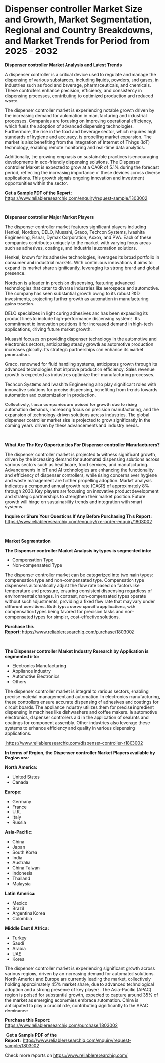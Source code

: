 <p><h1>Dispenser controller Market Size and Growth, Market Segmentation, Regional and Country Breakdowns, and Market Trends for Period from 2025 -  2032</h1></p><p><strong>Dispenser controller Market Analysis and Latest Trends</strong></p>
<p><p>A dispenser controller is a critical device used to regulate and manage the dispensing of various substances, including liquids, powders, and gases, in industries such as food and beverage, pharmaceuticals, and chemicals. These controllers enhance precision, efficiency, and consistency in dispensing processes, contributing to optimized production and reduced waste.</p><p>The dispenser controller market is experiencing notable growth driven by the increasing demand for automation in manufacturing and industrial processes. Companies are focusing on improving operational efficiency, which fuels the adoption of advanced dispensing technologies. Furthermore, the rise in the food and beverage sector, which requires high standards of hygiene and accuracy, is propelling market expansion. The market is also benefiting from the integration of Internet of Things (IoT) technology, enabling remote monitoring and real-time data analytics.</p><p>Additionally, the growing emphasis on sustainable practices is encouraging developments in eco-friendly dispensing solutions. The Dispenser controller Market is expected to grow at a CAGR of 5.1% during the forecast period, reflecting the increasing importance of these devices across diverse applications. This growth signals ongoing innovation and investment opportunities within the sector.</p></p>
<p><strong>Get a Sample PDF of the Report:&nbsp;</strong> <a href="https://www.reliableresearchiq.com/enquiry/request-sample/1803002?utm_campaign=3503&utm_medium=2&utm_source=Github&utm_content=ia&utm_term=10042025&utm_id=dispenser-controller">https://www.reliableresearchiq.com/enquiry/request-sample/1803002</a></p>
<p>&nbsp;</p>
<p><strong>Dispenser controller Major Market Players</strong></p>
<p><p>The dispenser controller market features significant players including Henkel, Nordson, DELO, Musashi, Graco, Techcon Systems, Iwashita Engineering, Fisnar, Dymax Corporation, Axxon, and PVA. Each of these companies contributes uniquely to the market, with varying focus areas such as adhesives, coatings, and industrial automation solutions.</p><p>Henkel, known for its adhesive technologies, leverages its broad portfolio in consumer and industrial markets. With continuous innovations, it aims to expand its market share significantly, leveraging its strong brand and global presence.</p><p>Nordson is a leader in precision dispensing, featuring advanced technologies that cater to diverse industries like aerospace and automotive. The company has seen substantial growth owing to its robust R&D investments, projecting further growth as automation in manufacturing gains traction.</p><p>DELO specializes in light curing adhesives and has been expanding its product lines to include high-performance dispensing systems. Its commitment to innovation positions it for increased demand in high-tech applications, driving future market growth.</p><p>Musashi focuses on providing dispenser technology in the automotive and electronics sectors, anticipating steady growth as automotive production increases globally. Its strategic partnerships can enhance its market penetration.</p><p>Graco, renowned for fluid handling systems, anticipates growth through its advanced technologies that improve production efficiency. Sales revenue growth is expected as industries optimize their manufacturing processes.</p><p>Techcon Systems and Iwashita Engineering also play significant roles with innovative solutions for precise dispensing, benefiting from trends towards automation and customization in production.</p><p>Collectively, these companies are poised for growth due to rising automation demands, increasing focus on precision manufacturing, and the expansion of technology-driven solutions across industries. The global dispenser controller market size is projected to grow significantly in the coming years, driven by these advancements and industry needs.</p></p>
<p>&nbsp;</p>
<p><strong>What Are The Key Opportunities For Dispenser controller Manufacturers?</strong></p>
<p><p>The dispenser controller market is projected to witness significant growth, driven by the increasing demand for automated dispensing solutions across various sectors such as healthcare, food services, and manufacturing. Advancements in IoT and AI technologies are enhancing the functionality and efficiency of dispenser controllers, while rising concerns over hygiene and waste management are further propelling adoption. Market analysis indicates a compound annual growth rate (CAGR) of approximately 8% through 2030. Key players are focusing on innovative product development and strategic partnerships to strengthen their market position. Future growth will hinge on sustainability trends and integration with smart systems.</p></p>
<p><strong>Inquire or Share Your Questions If Any Before Purchasing This Report:</strong> <a href="https://www.reliableresearchiq.com/enquiry/pre-order-enquiry/1803002?utm_campaign=3503&utm_medium=2&utm_source=Github&utm_content=ia&utm_term=10042025&utm_id=dispenser-controller">https://www.reliableresearchiq.com/enquiry/pre-order-enquiry/1803002</a></p>
<p>&nbsp;</p>
<p><strong>Market Segmentation</strong></p>
<p><strong>The Dispenser controller Market Analysis by types is segmented into:</strong></p>
<p><ul><li>Compensation Type</li><li>Non-compensated Type</li></ul></p>
<p><p>The dispenser controller market can be categorized into two main types: compensation type and non-compensated type. Compensation type dispensers automatically adjust the flow rate based on factors like temperature and pressure, ensuring consistent dispensing regardless of environmental changes. In contrast, non-compensated types operate without such adjustments, providing a fixed flow rate that may vary under different conditions. Both types serve specific applications, with compensation types being favored for precision tasks and non-compensated types for simpler, cost-effective solutions.</p></p>
<p><strong>Purchase this Report:&nbsp;</strong><a href="https://www.reliableresearchiq.com/purchase/1803002?utm_campaign=3503&utm_medium=2&utm_source=Github&utm_content=ia&utm_term=10042025&utm_id=dispenser-controller">https://www.reliableresearchiq.com/purchase/1803002</a></p>
<p>&nbsp;</p>
<p><strong>The Dispenser controller Market Industry Research by Application is segmented into:</strong></p>
<p><ul><li>Electronics Manufacturing</li><li>Appliance Industry</li><li>Automotive Electronics</li><li>Others</li></ul></p>
<p><p>The dispenser controller market is integral to various sectors, enabling precise material management and automation. In electronics manufacturing, these controllers ensure accurate dispensing of adhesives and coatings for circuit boards. The appliance industry utilizes them for precise ingredient dispensing in machines like dishwashers and coffee makers. In automotive electronics, dispenser controllers aid in the application of sealants and coatings for component assembly. Other industries also leverage these systems to enhance efficiency and quality in various dispensing applications.</p></p>
<p><a href="https://www.reliableresearchiq.com/dispenser-controller-r1803002?utm_campaign=3503&utm_medium=2&utm_source=Github&utm_content=ia&utm_term=10042025&utm_id=dispenser-controller">&nbsp;https://www.reliableresearchiq.com/dispenser-controller-r1803002</a></p>
<p><strong>In terms of Region, the Dispenser controller Market Players available by Region are:</strong></p>
<p>
    <p> <strong> North America: </strong>
        <ul>
            <li>United States</li>
            <li>Canada</li>
        </ul>
        </p> 
    <p> <strong> Europe: </strong>
        <ul>
            <li>Germany</li>
            <li>France</li>
            <li>U.K.</li>
            <li>Italy</li>
            <li>Russia</li>
        </ul>
        </p> 
    <p> <strong> Asia-Pacific: </strong>
        <ul>
            <li>China</li>
            <li>Japan</li>
            <li>South Korea</li>
            <li>India</li>
            <li>Australia</li>
            <li>China Taiwan</li>
            <li>Indonesia</li>
            <li>Thailand</li>
            <li>Malaysia</li>
        </ul>
        </p> 
    <p> <strong> Latin America: </strong>
        <ul>
            <li>Mexico</li>
            <li>Brazil</li>
            <li>Argentina Korea</li>
            <li>Colombia</li>
        </ul>
        </p> 
    <p> <strong> Middle East & Africa: </strong>
        <ul>
            <li>Turkey</li>
            <li>Saudi</li>
            <li>Arabia</li>
            <li>UAE</li>
            <li>Korea</li>
        </ul>
    </p>
    </p>
<p><p>The dispenser controller market is experiencing significant growth across various regions, driven by an increasing demand for automated solutions. North America and Europe are currently leading the market, collectively holding approximately 45% market share, due to advanced technological adoption and a strong presence of key players. The Asia-Pacific (APAC) region is poised for substantial growth, expected to capture around 35% of the market as emerging economies embrace automation. China is anticipated to play a crucial role, contributing significantly to the APAC dominance.</p></p>
<p><strong>Purchase this Report: </strong><a href="https://www.reliableresearchiq.com/purchase/1803002?utm_campaign=3503&utm_medium=2&utm_source=Github&utm_content=ia&utm_term=10042025&utm_id=dispenser-controller">https://www.reliableresearchiq.com/purchase/1803002</a></p>
<p>&nbsp;<strong>Get a Sample PDF of the Report:&nbsp;&nbsp;</strong><a href="https://www.reliableresearchiq.com/enquiry/request-sample/1803002?utm_campaign=3503&utm_medium=2&utm_source=Github&utm_content=ia&utm_term=10042025&utm_id=dispenser-controller">https://www.reliableresearchiq.com/enquiry/request-sample/1803002</a></p>
<p><strong></strong></p>
<p>Check more reports on <a href="https://www.reliableresearchiq.com/?utm_campaign=3503&utm_medium=2&utm_source=Github&utm_content=ia&utm_term=10042025&utm_id=dispenser-controller">https://www.reliableresearchiq.com/</a></p>